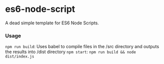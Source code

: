 # es6-node-script
A dead simple template for ES6 Node Scripts.

### Usage

`npm run build`: Uses babel to compile files in the /src directory and outputs the results into /dist directory
`npm start`: `npm run build && node dist/index.js` 
